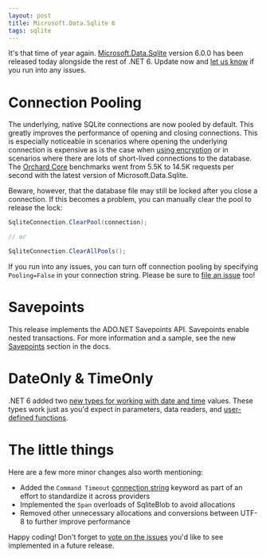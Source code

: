 ```yaml
---
layout: post
title: Microsoft.Data.Sqlite 6
tags: sqlite
---
```


It's that time of year again. [Microsoft.Data.Sqlite](https://docs.microsoft.com/dotnet/standard/data/sqlite/) version 6.0.0 has been released today alongside the rest of .NET 6. Update now and [let us know](https://github.com/dotnet/efcore/issues/new?assignees=&labels=area-adonet-sqlite%2C+customer-reported&template=bug_report_sqlite.md) if you run into any issues.

Connection Pooling
==================

The underlying, native SQLite connections are now pooled by default. This greatly improves the performance of opening and closing connections. This is especially noticeable in scenarios where opening the underlying connection is expensive as is the case when [using encryption](https://docs.microsoft.com/dotnet/standard/data/sqlite/encryption) or in scenarios where there are lots of short-lived connections to the database. The [Orchard Core](https://orchardcore.net/) benchmarks went from 5.5K to 14.5K requests per second with the latest version of Microsoft.Data.Sqlite.

Beware, however, that the database file may still be locked after you close a connection. If this becomes a problem, you can manually clear the pool to release the lock:

```cs
SqliteConnection.ClearPool(connection);

// or

SqliteConnection.ClearAllPools();
```

If you run into any issues, you can turn off connection pooling by specifying `Pooling=False` in your connection string. Please be sure to [file an issue](https://github.com/dotnet/efcore/issues/new?assignees=&labels=area-adonet-sqlite%2C+customer-reported&template=bug_report_sqlite.md) too!

Savepoints
==========

This release implements the ADO.NET Savepoints API. Savepoints enable nested transactions. For more information and a sample, see the new [Savepoints](https://docs.microsoft.com/dotnet/standard/data/sqlite/transactions#savepoints) section in the docs.

DateOnly & TimeOnly
=====================

.NET 6 added two [new types for working with date and time](https://devblogs.microsoft.com/dotnet/date-time-and-time-zone-enhancements-in-net-6/#introducing-the-dateonly-and-timeonly-types) values. These types work just as you'd expect in parameters, data readers, and [user-defined functions](https://docs.microsoft.com/dotnet/standard/data/sqlite/user-defined-functions).

The little things
=================

Here are a few more minor changes also worth mentioning:

* Added the `Command Timeout` [connection string](https://docs.microsoft.com/dotnet/standard/data/sqlite/connection-strings) keyword as part of an effort to standardize it across providers
* Implemented the `Span` overloads of SqliteBlob to avoid allocations
* Removed other unnecessary allocations and conversions between UTF-8 to further improve performance

Happy coding! Don't forget to [vote on the issues](https://github.com/dotnet/efcore/issues?q=is%3Aopen+is%3Aissue+label%3Aarea-adonet-sqlite+sort%3Acreated-asc) you'd like to see implemented in a future release.

